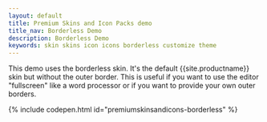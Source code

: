 ```yaml
---
layout: default
title: Premium Skins and Icon Packs demo
title_nav: Borderless Demo
description: Borderless Demo
keywords: skin skins icon icons borderless customize theme
---
```


This demo uses the borderless skin. It's the default {{site.productname}} skin but without the outer border. This is useful if you want to use the editor "fullscreen" like a word processor or if you want to provide your own outer borders.

{% include codepen.html id="premiumskinsandicons-borderless" %}
